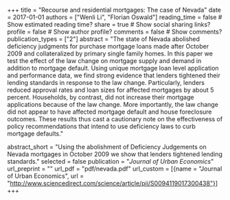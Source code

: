 +++
title = "Recourse and residential mortgages: The case of Nevada"
date = 2017-01-01
authors = ["Wenli Li", "Florian Oswald"]
reading_time = false  # Show estimated reading time?
share = true  # Show social sharing links?
profile = false  # Show author profile?
comments = false  # Show comments?
publication_types = ["2"]
abstract = "The state of Nevada abolished deficiency judgments for purchase mortgage loans made after October 2009 and collateralized by primary single family homes. In this paper we test the effect of the law change on mortgage supply and demand in addition to mortgage default. Using unique mortgage loan level application and performance data, we find strong evidence that lenders tightened their lending standards in response to the law change. Particularly, lenders reduced approval rates and loan sizes for affected mortgages by about 5 percent. Households, by contrast, did not increase their mortgage applications because of the law change. More importantly, the law change did not appear to have affected mortgage default and house foreclosure outcomes. These results thus cast a cautionary note on the effectiveness of policy recommendations that intend to use deficiency laws to curb mortgage defaults."

abstract_short = "Using the abolishment of Deficiency Judgements on Nevada mortgages in October 2009 we show that lenders tightened lending standards."
selected = false
publication = "*Journal of Urban Economics*"
url_preprint = ""
url_pdf = "pdf/nevada.pdf"
url_custom = [{name = "Journal of Urban Economics", url = "http://www.sciencedirect.com/science/article/pii/S0094119017300438"}]
+++


